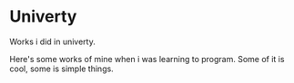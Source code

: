 # Univerty

Works i did in univerty.

Here's some works of mine when i was learning to program. Some of it is cool, some is simple things.
